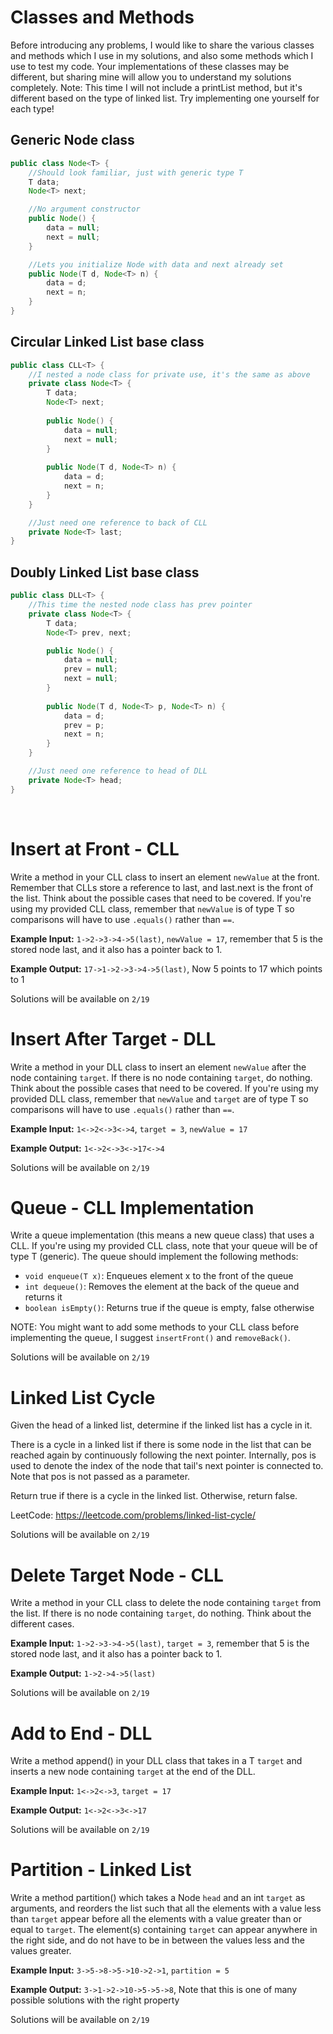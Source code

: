 # Classes and Methods
Before introducing any problems, I would like to share the various classes and methods which I use in my solutions, and also some methods which I use to test my code. Your implementations of these classes may be different, but sharing mine will allow you to understand my solutions completely. Note: This time I will not include a printList method, but it's different based on the type of linked list. Try implementing one yourself for each type!

## Generic Node class
```java
public class Node<T> {
    //Should look familiar, just with generic type T
    T data;
    Node<T> next;

    //No argument constructor
    public Node() {
        data = null;
        next = null;
    }

    //Lets you initialize Node with data and next already set
    public Node(T d, Node<T> n) {
        data = d;
        next = n;
    }
}
```

## Circular Linked List base class
```java
public class CLL<T> {
    //I nested a node class for private use, it's the same as above
    private class Node<T> {
        T data;
        Node<T> next;
        
        public Node() {
            data = null;
            next = null;
        }
        
        public Node(T d, Node<T> n) {
            data = d;
            next = n;
        }
    }

    //Just need one reference to back of CLL    
    private Node<T> last;
}
```
## Doubly Linked List base class
```java
public class DLL<T> {
    //This time the nested node class has prev pointer
    private class Node<T> {
        T data;
        Node<T> prev, next;

        public Node() {
            data = null;
            prev = null;
            next = null;
        }
        
        public Node(T d, Node<T> p, Node<T> n) {
            data = d;
            prev = p;
            next = n;
        }
    }

    //Just need one reference to head of DLL 
    private Node<T> head;
}
```
<br>

# Insert at Front - CLL
Write a method in your CLL class to insert an element `newValue` at the front. Remember that CLLs store a reference to last, and last.next is the front of the list. Think about the possible cases that need to be covered. If you're using my provided CLL class, remember that `newValue` is of type T so comparisons will have to use `.equals()` rather than `==`. 

**Example Input:** `1->2->3->4->5(last)`, `newValue = 17`, remember that 5 is the stored node last, and it also has a pointer back to 1. 

**Example Output:** `17->1->2->3->4->5(last)`, Now 5 points to 17 which points to 1

Solutions will be available on `2/19`
<br>

# Insert After Target - DLL
Write a method in your DLL class to insert an element `newValue` after the node containing `target`. If there is no node containing `target`, do nothing. Think about the possible cases that need to be covered. If you're using my provided DLL class, remember that `newValue` and `target` are of type T so comparisons will have to use `.equals()` rather than `==`.

**Example Input:** `1<->2<->3<->4`, `target = 3`, `newValue = 17`

**Example Output:** `1<->2<->3<->17<->4`

Solutions will be available on `2/19`
<br>

# Queue - CLL Implementation
Write a queue implementation (this means a new queue class) that uses a CLL. If you're using my provided CLL class, note that your queue will be of type T (generic). The queue should implement the following methods:

- `void enqueue(T x)`: Enqueues element x to the front of the queue
- `int dequeue()`: Removes the element at the back of the queue and returns it
- `boolean isEmpty()`: Returns true if the queue is empty, false otherwise

NOTE: You might want to add some methods to your CLL class before implementing the queue, I suggest `insertFront()` and `removeBack()`.

Solutions will be available on `2/19`
<br>

# Linked List Cycle
Given the head of a linked list, determine if the linked list has a cycle in it.

There is a cycle in a linked list if there is some node in the list that can be reached again by continuously following the next pointer. Internally, pos is used to denote the index of the node that tail's next pointer is connected to. Note that pos is not passed as a parameter.

Return true if there is a cycle in the linked list. Otherwise, return false.

LeetCode: https://leetcode.com/problems/linked-list-cycle/

Solutions will be available on `2/19`
<br>

# Delete Target Node - CLL
Write a method in your CLL class to delete the node containing `target` from the list. If there is no node containing `target`, do nothing. Think about the different cases.

**Example Input:** `1->2->3->4->5(last)`, `target = 3`, remember that 5 is the stored node last, and it also has a pointer back to 1.

**Example Output:** `1->2->4->5(last)`

Solutions will be available on `2/19`
<br>

# Add to End - DLL
Write a method append() in your DLL class that takes in a T `target` and inserts a new node containing `target` at the end of the DLL.

**Example Input:** `1<->2<->3`, `target = 17`

**Example Output:** `1<->2<->3<->17`

Solutions will be available on `2/19`
<br>

# Partition - Linked List
Write a method partition() which takes a Node<Integer> `head` and an int `target` as arguments, and reorders the list such that all the elements with a value less than `target` appear before all the elements with a value greater than or equal to `target`. The element(s) containing `target` can appear anywhere in the right side, and do not have to be in between the values less and the values greater.

**Example Input:** `3->5->8->5->10->2->1`, `partition = 5`

**Example Output:** `3->1->2->10->5->5->8`, Note that this is one of many possible solutions with the right property

Solutions will be available on `2/19`
<br>